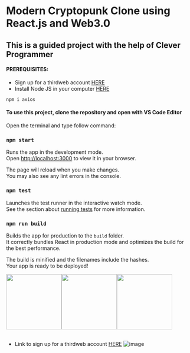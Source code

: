 # Modern Cryptopunk Clone using React.js and Web3.0

## This is a guided project with the help of Clever Programmer
#### PREREQUISITES:
- Sign up for a thirdweb account <a href='https://thirdweb.com/'>HERE</a>
- Install Node JS in your computer <a href='https://nodejs.org/en/'>HERE</a>

```
npm i axios
```

#### To use this project, clone the repository and open with VS Code Editor
Open the terminal and type follow command:

### `npm start`

Runs the app in the development mode.\
Open [http://localhost:3000](http://localhost:3000) to view it in your browser.

The page will reload when you make changes.\
You may also see any lint errors in the console.

### `npm test`

Launches the test runner in the interactive watch mode.\
See the section about [running tests](https://facebook.github.io/create-react-app/docs/running-tests) for more information.

### `npm run build`

Builds the app for production to the `build` folder.\
It correctly bundles React in production mode and optimizes the build for the best performance.

The build is minified and the filenames include the hashes.\
Your app is ready to be deployed!

<div style="display: flex;">
<img style="height: 150px;" src='https://user-images.githubusercontent.com/42908640/179405341-5b222b11-3ea1-4f53-a175-42a2a485e9ab.jpg' alt='' />
<img style="height: 150px;" src='https://user-images.githubusercontent.com/42908640/179405392-990e8fa9-c899-441e-99d1-8d85ed255807.jpg' alt='' />
<img style="height: 150px;" src='https://user-images.githubusercontent.com/https://user-images.githubusercontent.com/42908640/179405487-45be5152-0ce7-4cfb-b468-5dd43bea8462.jpg' alt='' />
</div>
</br>

- Link to sign up for a thirdweb account <a href='https://thirdweb.com/'>HERE</a>
![image](https://user-images.githubusercontent.com/42908640/179405524-e8dd382e-9b17-4108-b243-98c75d72f918.png)
